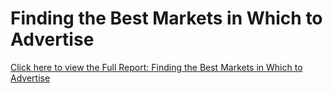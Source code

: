 # Finding the Best Markets in Which to Advertise

[Click here to view the Full Report: Finding the Best Markets in Which to Advertise](https://nbviewer.jupyter.org/github/stephentaul22/Finding-the-Best-Markets-to-Advertise-In/blob/main/Finding%20the%20Best%20Markets%20to%20Advertise%20In.ipynb)

